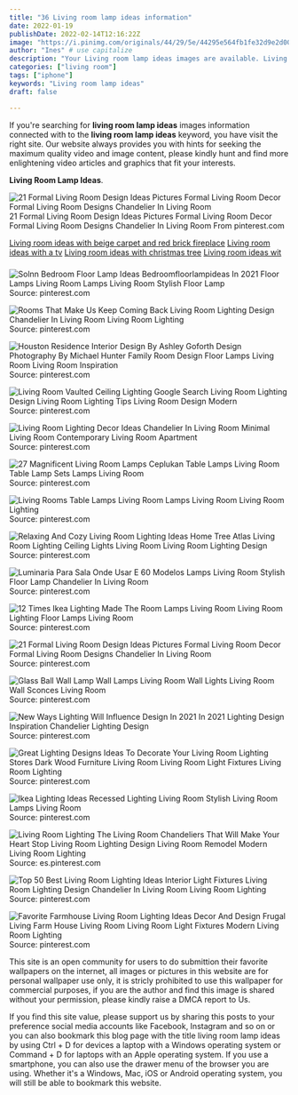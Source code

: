 ```yaml
---
title: "36 Living room lamp ideas information"
date: 2022-01-19
publishDate: 2022-02-14T12:16:22Z
image: "https://i.pinimg.com/originals/44/29/5e/44295e564fb1fe32d9e2d008a1361530.jpg"
author: "Ines" # use capitalize
description: "Your Living room lamp ideas images are available. Living room lamp ideas are a topic that is being searched for and liked by netizens today. You can Find and Download the Living room lamp ideas files here. Find and Download all royalty-free images."
categories: ["living room"]
tags: ["iphone"]
keywords: "Living room lamp ideas"
draft: false

---
```


If you're searching for **living room lamp ideas** images information connected with to the **living room lamp ideas** keyword, you have visit the right  site.  Our website always  provides you with  hints  for seeking  the maximum  quality video and image  content, please kindly hunt and find more enlightening video articles and graphics  that fit your interests.

**Living Room Lamp Ideas**. 

![21 Formal Living Room Design Ideas Pictures Formal Living Room Decor Formal Living Room Designs Chandelier In Living Room](https://i.pinimg.com/originals/61/4b/8a/614b8a15439a31c46397d931aca95383.jpg "21 Formal Living Room Design Ideas Pictures Formal Living Room Decor Formal Living Room Designs Chandelier In Living Room")
21 Formal Living Room Design Ideas Pictures Formal Living Room Decor Formal Living Room Designs Chandelier In Living Room From pinterest.com

[Living room ideas with beige carpet and red brick fireplace](/living-room-ideas-with-beige-carpet-and-red-brick-fireplace/)
[Living room ideas with a tv](/living-room-ideas-with-a-tv/)
[Living room ideas with christmas tree](/living-room-ideas-with-christmas-tree/)
[Living room ideas wit](/living-room-ideas-wit/)



### 

 


![Solnn Bedroom Floor Lamp Ideas Bedroomfloorlampideas In 2021 Floor Lamps Living Room Lamps Living Room Stylish Floor Lamp](https://i.pinimg.com/originals/0d/3b/0e/0d3b0e19b84c07f81abc8e9ba28c297d.jpg "Solnn Bedroom Floor Lamp Ideas Bedroomfloorlampideas In 2021 Floor Lamps Living Room Lamps Living Room Stylish Floor Lamp")
Source: pinterest.com

 

![Rooms That Make Us Keep Coming Back Living Room Lighting Design Chandelier In Living Room Living Room Lighting](https://i.pinimg.com/originals/1e/eb/c3/1eebc39d256a7c65b10a68bcf6be7f98.jpg "Rooms That Make Us Keep Coming Back Living Room Lighting Design Chandelier In Living Room Living Room Lighting")
Source: pinterest.com

 

![Houston Residence Interior Design By Ashley Goforth Design Photography By Michael Hunter Family Room Design Floor Lamps Living Room Living Room Inspiration](https://i.pinimg.com/originals/aa/e5/5f/aae55fd876f556f8dc4d0df1961f025f.jpg "Houston Residence Interior Design By Ashley Goforth Design Photography By Michael Hunter Family Room Design Floor Lamps Living Room Living Room Inspiration")
Source: pinterest.com

 

![Living Room Vaulted Ceiling Lighting Google Search Living Room Lighting Design Living Room Lighting Tips Living Room Design Modern](https://i.pinimg.com/originals/d7/9a/fe/d79afe5d2ab9f159723807233c7cbbd4.jpg "Living Room Vaulted Ceiling Lighting Google Search Living Room Lighting Design Living Room Lighting Tips Living Room Design Modern")
Source: pinterest.com

 

![Living Room Lighting Decor Ideas Chandelier In Living Room Minimal Living Room Contemporary Living Room Apartment](https://i.pinimg.com/originals/e3/80/ee/e380ee747b0a92b6014adf7cb5922e79.jpg "Living Room Lighting Decor Ideas Chandelier In Living Room Minimal Living Room Contemporary Living Room Apartment")
Source: pinterest.com

 

![27 Magnificent Living Room Lamps Ceplukan Table Lamps Living Room Table Lamp Sets Lamps Living Room](https://i.pinimg.com/originals/1a/53/dd/1a53dd522afbecca0e212dddc94cfd0d.jpg "27 Magnificent Living Room Lamps Ceplukan Table Lamps Living Room Table Lamp Sets Lamps Living Room")
Source: pinterest.com

 

![Living Rooms Table Lamps Living Room Lamps Living Room Living Room Lighting](https://i.pinimg.com/originals/8f/f9/92/8ff99230f12e111865121bd1788b2e46.jpg "Living Rooms Table Lamps Living Room Lamps Living Room Living Room Lighting")
Source: pinterest.com

 

![Relaxing And Cozy Living Room Lighting Ideas Home Tree Atlas Living Room Lighting Ceiling Lights Living Room Living Room Lighting Design](https://i.pinimg.com/originals/51/e0/9b/51e09bb083aa6e497fb7838b101cd1cd.jpg "Relaxing And Cozy Living Room Lighting Ideas Home Tree Atlas Living Room Lighting Ceiling Lights Living Room Living Room Lighting Design")
Source: pinterest.com

 

![Luminaria Para Sala Onde Usar E 60 Modelos Lamps Living Room Stylish Floor Lamp Chandelier In Living Room](https://i.pinimg.com/originals/9a/9a/ba/9a9abaef784145161197864552d61df0.jpg "Luminaria Para Sala Onde Usar E 60 Modelos Lamps Living Room Stylish Floor Lamp Chandelier In Living Room")
Source: pinterest.com

 

![12 Times Ikea Lighting Made The Room Lamps Living Room Living Room Lighting Floor Lamps Living Room](https://i.pinimg.com/originals/f3/7e/e7/f37ee7bdf72fbd323c4d20d314829de7.jpg "12 Times Ikea Lighting Made The Room Lamps Living Room Living Room Lighting Floor Lamps Living Room")
Source: pinterest.com

 

![21 Formal Living Room Design Ideas Pictures Formal Living Room Decor Formal Living Room Designs Chandelier In Living Room](https://i.pinimg.com/originals/61/4b/8a/614b8a15439a31c46397d931aca95383.jpg "21 Formal Living Room Design Ideas Pictures Formal Living Room Decor Formal Living Room Designs Chandelier In Living Room")
Source: pinterest.com

 

![Glass Ball Wall Lamp Wall Lamps Living Room Wall Lights Living Room Wall Sconces Living Room](https://i.pinimg.com/originals/c0/81/47/c08147ff74c29ebdc1e9b3f1a059d4a7.jpg "Glass Ball Wall Lamp Wall Lamps Living Room Wall Lights Living Room Wall Sconces Living Room")
Source: pinterest.com

 

![New Ways Lighting Will Influence Design In 2021 In 2021 Lighting Design Inspiration Chandelier Lighting Design](https://i.pinimg.com/originals/9b/69/4c/9b694c06a3d0fb2d017460037aad7fc9.jpg "New Ways Lighting Will Influence Design In 2021 In 2021 Lighting Design Inspiration Chandelier Lighting Design")
Source: pinterest.com

 

![Great Lighting Designs Ideas To Decorate Your Living Room Lighting Stores Dark Wood Furniture Living Room Living Room Light Fixtures Living Room Lighting](https://i.pinimg.com/originals/78/77/13/78771398d6a413cf74ba683edd05066e.jpg "Great Lighting Designs Ideas To Decorate Your Living Room Lighting Stores Dark Wood Furniture Living Room Living Room Light Fixtures Living Room Lighting")
Source: pinterest.com

 

![Ikea Lighting Ideas Recessed Lighting Living Room Stylish Living Room Lamps Living Room](https://i.pinimg.com/originals/e0/1c/45/e01c453fc0cb5eb0460554aac11a79ac.jpg "Ikea Lighting Ideas Recessed Lighting Living Room Stylish Living Room Lamps Living Room")
Source: pinterest.com

 

![Living Room Lighting The Living Room Chandeliers That Will Make Your Heart Stop Living Room Lighting Design Living Room Remodel Modern Living Room Lighting](https://i.pinimg.com/originals/1c/7f/03/1c7f037aa6b03a48a7840a2be99b0a2e.jpg "Living Room Lighting The Living Room Chandeliers That Will Make Your Heart Stop Living Room Lighting Design Living Room Remodel Modern Living Room Lighting")
Source: es.pinterest.com

 

![Top 50 Best Living Room Lighting Ideas Interior Light Fixtures Living Room Lighting Design Chandelier In Living Room Living Room Lighting](https://i.pinimg.com/564x/2b/40/53/2b405398f9d9c273f06b7a66b2b9a005.jpg "Top 50 Best Living Room Lighting Ideas Interior Light Fixtures Living Room Lighting Design Chandelier In Living Room Living Room Lighting")
Source: pinterest.com

 

![Favorite Farmhouse Living Room Lighting Ideas Decor And Design Frugal Living Farm House Living Room Living Room Light Fixtures Modern Living Room Lighting](https://i.pinimg.com/originals/44/29/5e/44295e564fb1fe32d9e2d008a1361530.jpg "Favorite Farmhouse Living Room Lighting Ideas Decor And Design Frugal Living Farm House Living Room Living Room Light Fixtures Modern Living Room Lighting")
Source: pinterest.com

 

This site is an open community for users to do submittion their favorite wallpapers on the internet, all images or pictures in this website are for personal wallpaper use only, it is stricly prohibited to use this wallpaper for commercial purposes, if you are the author and find this image is shared without your permission, please kindly raise a DMCA report to Us.

If you find this site value, please support us by sharing this posts to your preference social media accounts like Facebook, Instagram and so on or you can also bookmark this blog page with the title living room lamp ideas by using Ctrl + D for devices a laptop with a Windows operating system or Command + D for laptops with an Apple operating system. If you use a smartphone, you can also use the drawer menu of the browser you are using. Whether it's a Windows, Mac, iOS or Android operating system, you will still be able to bookmark this website.
